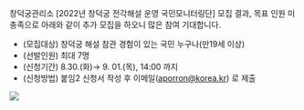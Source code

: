 창덕궁관리소 [2022년 창덕궁 전각해설 운영 국민모니터링단] 모집 결과, 목표 인원 미충족으로 아래와 같이 추가 모집을 하오니 많은 참여 기대합니다.

- (모집대상) 창덕궁 해설 참관 경험이 있는 국민 누구나(만19세 이상)
- (선발인원) 최대 7명
- (신청기간) 8.30.(화)→ 9. 01.(목), 14:00 까지
- (신청방법) 붙임2 신청서 작성 후 이메일(aporron@korea.kr) 로 제출

![](https://www.cdg.go.kr/upload/upload_0830.jpg)